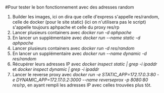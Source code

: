 #Pour tester le bon fonctionnement avec des adresses random
1. Builder les images, ici on dira que celle d'express s'appelle res/random, celle de docker (pour le site static) (ici on n'utilisera pas le script) s'appelle toujours aphpache et celle du proxy res/rp
2. Lancer plusieurs containers avec _docker run -d aphpache_
3. En lancer un supplémentaire avec _docker run --name static -d aphpache_
4. Lancer plusieurs containers avec _docker run -d res/random_
5. En lancer un supplémentaire avec _docker run --name dynamic -d res/random_
6. Récupérer leurs adresses IP avec _docker inspect static | grep -i ipaddr_ et _docker inspect dynamic | grep -i ipaddr_
7. Lancer le reverse proxy avec *docker run -e STATIC\_APP=172.17.0.3:80 -e DYNAMIC\_APP=172.17.0.2:3000 --name reverseprox -p 8080:80 res/rp*, en ayant rempli les adresses IP avec celles trouvées plus tôt.
